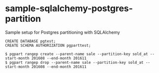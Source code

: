 # sample-sqlalchemy-postgres-partition
Sample setup for Postgres partitioning with SQLAlchemy

```
CREATE DATABASE pgtest;
CREATE SCHEMA AUTHORIZATION pgparttest;
```

```
$ pgpart rangep create --parent-name sale --partition-key sold_at --start-month 201608 --end-month 201611
$ pgpart rangep drop --parent-name sale --partition-key sold_at --start-month 201608 --end-month 201611
```
